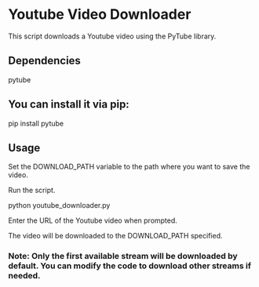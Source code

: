 # Youtube Video Downloader
This script downloads a Youtube video using the PyTube library.

## Dependencies

pytube

## You can install it via pip:

pip install pytube

## Usage
Set the DOWNLOAD_PATH variable to the path where you want to save the video.

Run the script.

python youtube_downloader.py

Enter the URL of the Youtube video when prompted.

The video will be downloaded to the DOWNLOAD_PATH specified.

### Note: Only the first available stream will be downloaded by default. You can modify the code to download other streams if needed.
